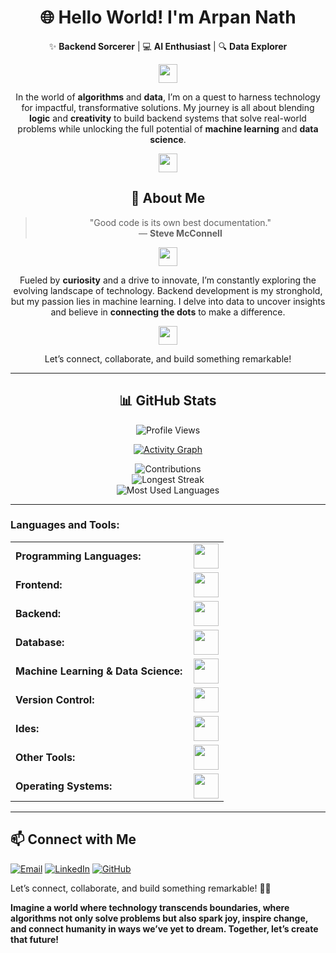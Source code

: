 <div align="center">

# 🌐 Hello World! I'm **Arpan Nath**



✨ **Backend Sorcerer** | 💻 **AI Enthusiast** | 🔍 **Data Explorer**

<img src="https://img.icons8.com/ios-filled/50/FF5733/rocket.png" width="30" height="30"/>

In the world of **algorithms** and **data**, I’m on a quest to harness technology for impactful, transformative solutions. My journey is all about blending **logic** and **creativity** to build backend systems that solve real-world problems while unlocking the full potential of **machine learning** and **data science**.

<img src="https://img.icons8.com/ios-filled/50/007bff/settings.png" width="30" height="30"/>

</div>

<div align="center">

## 🚀 About Me

> "Good code is its own best documentation."  
> — **Steve McConnell**

<img src="https://img.icons8.com/ios-filled/50/28a745/programming.png" width="30" height="30"/>

Fueled by **curiosity** and a drive to innovate, I’m constantly exploring the evolving landscape of technology. Backend development is my stronghold, but my passion lies in machine learning. I delve into data to uncover insights and believe in **connecting the dots** to make a difference.

<img src="https://img.icons8.com/ios-filled/50/6c757d/link.png" width="30" height="30"/>

Let’s connect, collaborate, and build something remarkable!

</div>


---

<div align="center">

## 📊 GitHub Stats

![Profile Views](https://komarev.com/ghpvc/?username=arpsn123&color=brightgreen&style=flat-square)  

[![Activity Graph](https://github-readme-activity-graph.vercel.app/graph?username=arpsn123&theme=merko)](https://github.com/arpsn123/github-readme-activity-graph)

![Contributions](https://github-readme-stats.vercel.app/api?username=arpsn123&show_icons=true&theme=radical)  
![Longest Streak](https://github-readme-streak-stats.herokuapp.com/?user=arpsn123&theme=radical&count_private=true)  
![Most Used Languages](https://github-readme-stats.vercel.app/api/top-langs/?username=arpsn123&layout=compact&theme=radical)

</div>

---

<h3 align="left">Languages and Tools:</h3>
<table>
    <tr>
        <td style="font-weight: bold; padding-right: 10px; vertical-align: center; border: none;">Programming Languages:</td>
        <td><img height="40" src="https://skillicons.dev/icons?i=java,c,cpp,python,js,"/></td>
    </tr>
    <tr>
        <td style="font-weight: bold; padding-right: 10px; vertical-align: center;">Frontend:</td>
        <td><img height="40" src="https://skillicons.dev/icons?i=bootstrap,html,css,js,ts,figma"/></td>
    </tr>
    <tr>
        <td style="font-weight: bold; padding-right: 10px; vertical-align: center;">Backend:</td>
        <td><img height="40" src="https://skillicons.dev/icons?i=nodejs,express,replit,sequelize,npm,yarn"/></td>
    </tr><tr>
        <td style="font-weight: bold; padding-right: 10px; vertical-align: center; border: none;">Database:</td>
        <td><img height="40" src="https://skillicons.dev/icons?i=mysql,postgresql,mongodb"/></td>
    </tr>
    <tr>
        <td style="font-weight: bold; padding-right: 10px; vertical-align: center; border: none;">Machine Learning & Data Science:</td>
        <td><img height="40" src="https://skillicons.dev/icons?i=pytorch,tensorflow,opencv,sklearn,heroku"/></td>
    </tr><tr>
        <td style="font-weight: bold; padding-right: 10px; vertical-align: center; border: none;">Version Control:</td>
        <td><img height="40" src="https://skillicons.dev/icons?i=git,github,githubactions"/></td>
    </tr>
    <tr>
        <td style="font-weight: bold; padding-right: 10px; vertical-align: center; border: none;">Ides:</td>
        <td><img height="40" src="https://skillicons.dev/icons?i=vscode,eclipse,visualstudio,sublime,pycharm,clion,idea,webstorm,atom"/></td>
    </tr>
    <tr>
        <td style="font-weight: bold; padding-right: 10px; vertical-align: center; border: none;">Other Tools:</td>
        <td><img height="40" src="https://skillicons.dev/icons?i=postman,bash,powershell"/></td>
    </tr>
    <tr>
        <td style="font-weight: bold; padding-right: 10px; vertical-align: center; border: none;">Operating Systems:</td>
        <td><img height="40" src="https://skillicons.dev/icons?i=windows,ubuntu,debian,linux,kali,arch"/></td>
    </tr>
</table>


---

## 📫 Connect with Me


[![Email](https://img.shields.io/badge/Email-%23D14836.svg?style=for-the-badge&logo=gmail&logoColor=white)](mailto:arpan.nath1001@gmail.com)
[![LinkedIn](https://img.shields.io/badge/LinkedIn-%230A66C2.svg?style=for-the-badge&logo=linkedin&logoColor=white)](https://linkedin.com/in/arpan-nath)
[![GitHub](https://img.shields.io/badge/GitHub-%23181717.svg?style=for-the-badge&logo=github&logoColor=white)](https://github.com/arpsn123)



Let’s connect, collaborate, and build something remarkable! 🚀✨

**Imagine a world where technology transcends boundaries, where algorithms not only solve problems but also spark joy, inspire change, and connect humanity in ways we’ve yet to dream. Together, let’s create that future!**

</div>

